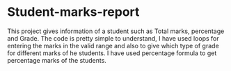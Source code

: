 # Student-marks-report
This project gives information of a student such as Total marks, percentage and Grade.
The code is pretty simple to understand, I have used loops for entering the marks in the valid range and also to give which type of grade for different marks of he students.
I have used percentage formula to get percentage marks of the students.

